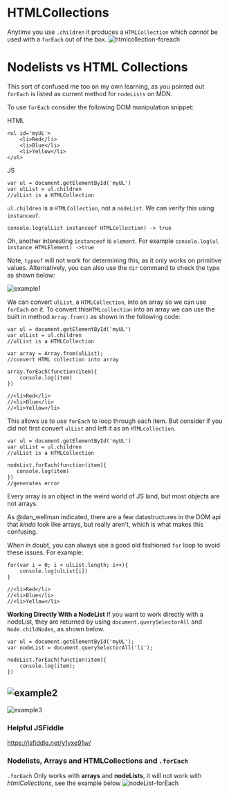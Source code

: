 # HTMLCollections

Anytime you use `.children` it produces a `HTMLCollection` which *cannot* be used with a `forEach` out of the box.
![htmlcollection-foreach](http://imgur.com/5iRpW12.png)

# Nodelists vs HTML Collections

This sort of confused me too on my own learning, as you pointed out `forEach` is listed as current method for `nodeLists` on MDN.

To use `forEach` consider the following DOM manipulation snippet:

HTML
```
<ul id='myUL'>
	<li>Red</li>
	<li>Blue</li>
	<li>Yellow</li>
</ul>
```
JS
```
var ul = document.getElementById('myUL')
var ulList = ul.children
//ulList is a HTMLCollection
```
`ul.children` is a `HTMLCollection`, not a `nodeList`.  We can verify this using `instanceof`. 

```
console.log(ulList instanceof HTMLCollection) -> true
```
Oh, another interesting `instanceof` is `element`. For example `console.log(ul instance HTMLElement) ->true`

Note, `typeof` will not work for determining this, as it only works on primitive values. Alternatively, you can also use the `dir` command to check the type as shown below:

![example1](http://imgur.com/zxqg2L0.png)

We can convert `ulList`, a `HTMLCollection`, into an array so we can use `forEach` on it. To convert this`HTMLcollection` into an array we can use the built in method `Array.from()` as shown in the following code:

```
var ul = document.getElementById('myUL')
var ulList = ul.children
//ulList is a HTMLCollection

var array = Array.from(ulList);
//convert HTML collection into array

array.forEach(function(item){
	console.log(item)
})

//<li>Red</li>
//<li>Blue</li>
//<li>Yellow</li>
```

This allows us to use `forEach` to loop through each item. But consider if you did not first convert `ulList` and left it as an `HTMLcollection`. 

```
var ul = document.getElementById('myUL')
var ulList = ul.children
//ulList is a HTMLCollection

nodeList.forEach(function(item){
   console.log(item)
})
//generates error
```
Every array is an object in the weird world of JS land, but most objects are not arrays.

As @dan_wellman  indicated, there are a few datastructures in the DOM api that *kinda* look like arrays, but really aren't, which is what makes this confusing.

When in doubt, you can always use a good old fashioned `for` loop to avoid these issues. For example:
```
for(var i = 0; i < ulList.length; i++){
	console.log(ulList[i])
}

//<li>Red</li>
//<li>Blue</li>
//<li>Yellow</li>

```

**Working Directly With a NodeList**
If you want to work directly with a nodeList, they are returned by using `document.querySelectorAll` and `Node.childNodes`, as shown below.

```
var ul = document.getElementById('myUL');
var nodeList = document.querySelectorAll('li');

nodeList.forEach(function(item){
	console.log(item);
})
```
![example2](http://imgur.com/QygMJ29.png)
----

![example3](http://imgur.com/Imo1oTy.png)

### Helpful JSFiddle

https://jsfiddle.net/y1yxe91w/

### Nodelists, Arrays and HTMLCollections and `.forEach`

`.forEach` Only works with **arrays** and **nodeLists**, it will not work with *htmlCollections*, see the example below
![nodeList-forEach](http://imgur.com/lsG91K5.png)
